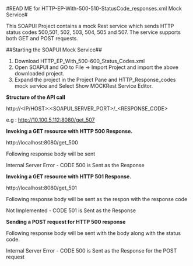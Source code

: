 #READ ME for HTTP-EP-With-500-510-StatusCode_responses.xml Mock Service#

This SOAPUI Project contains a mock Rest service which sends HTTP status codes 500,501, 502, 503, 504, 505 and 507. The service supports both GET and POST requests.

##Starting the SOAPUI Mock Service##

1. Download  HTTP_EP_With_500-600_Status_Codes.xml
2. Open SOAPUI and GO to File -> Import Project and import the above downloaded project.
3. Expand the project in the Project Pane and HTTP_Response_codes mock service and Select Show MOCKRest Service Editor.


**Structure of the API call**

http://<IP/HOST>:<SOAPUI_SERVER_PORT>/<METHOD>_<RESPONSE_CODE>

e.g : http://10.100.5.112:8080/get_507

**Invoking a GET resource with HTTP 500 Response.**

http://localhost:8080/get_500

Following response body will be sent

Internal Server Error - CODE 500 is Sent as the Response

**Invoking a GET resource with HTTP 501 Response.**

http://localhost:8080/get_501

Following response body will be sent as the respon with the response code

Not Implemented - CODE 501 is Sent as the Response

**Sending a POST request for HTTP 500 response**

Following response body will be sent with the body along with the status code.

Internal Server Error - CODE 500 is Sent as the Response for the POST request



